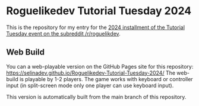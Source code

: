# Roguelikedev Tutorial Tuesday 2024
 
This is the repository for my entry for the [2024 installment of the Tutorial Tuesday event on the subreddit /r/roguelikdev](https://www.reddit.com/r/roguelikedev/comments/1dt8bqm/roguelikedev_does_the_complete_roguelike_tutorial/).

## Web Build

You can a web-playable version on the GitHub Pages site for this repository: https://selinadev.github.io/Roguelikedev-Tutorial-Tuesday-2024/
The web-build is playable by 1-2 players. The game works with keyboard or controller input (in split-screen mode only one player can use keyboard input).

This version is automatically built from the main branch of this repository.